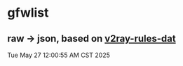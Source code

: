 # gfwlist
## raw -> json, based on [v2ray-rules-dat](https://github.com/Loyalsoldier/v2ray-rules-dat)
Tue May 27 12:00:55 AM CST 2025

